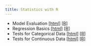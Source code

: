 ```yaml
---
title: Statistics with R
---
```


 * Model Evaluation [[html]](/demo/statistics-with-r/Model_Evaluation.html)  [[R]](/demo/statistics-with-r/Model_Evaluation.R)
* Regression Basics [[html]](/demo/statistics-with-r/Regression_Basics.html)  [[R]](/demo/statistics-with-r/Regression_Basics.R)
* Tests for Categorical Data [[html]](/demo/statistics-with-r/Tests_for_Categorical_Data.html)  [[R]](/demo/statistics-with-r/Tests_for_Categorical_Data.R)
* Tests for Continuous Data [[html]](/demo/statistics-with-r/Tests_for_Continuous_Data.html)  [[R]](/demo/statistics-with-r/Tests_for_Continuous_Data.R)